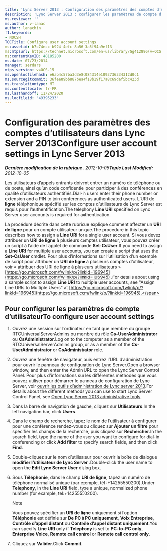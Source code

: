 ```yaml
---
title: 'Lync Server 2013 : Configuration des paramètres des comptes d’utilisateurs'
description: 'Lync Server 2013 : configurer les paramètres de compte d’utilisateur.'
ms.reviewer: ''
ms.author: v-lanac
author: lanachin
f1.keywords:
- NOCSH
TOCTitle: Configure user account settings
ms:assetid: b7c74ecc-b924-4efc-8a56-3a5f94a9ef13
ms:mtpsurl: https://technet.microsoft.com/en-us/library/Gg412896(v=OCS.15)
ms:contentKeyID: 48185200
ms.date: 07/23/2014
manager: serdars
mtps_version: v=OCS.15
ms.openlocfilehash: e6ab4c57ba3d3e8c084314e1093736334312d0c1
ms.sourcegitcommit: 36fee89bb887bea4f18b19f17a8c69daf5bc423d
ms.translationtype: MT
ms.contentlocale: fr-FR
ms.lasthandoff: 11/24/2020
ms.locfileid: "49395233"
---
```

# <a name="configure-user-account-settings-in-lync-server-2013"></a><span data-ttu-id="aa3fc-103">Configuration des paramètres des comptes d’utilisateurs dans Lync Server 2013</span><span class="sxs-lookup"><span data-stu-id="aa3fc-103">Configure user account settings in Lync Server 2013</span></span>

<div data-xmlns="http://www.w3.org/1999/xhtml">

<div class="topic" data-xmlns="http://www.w3.org/1999/xhtml" data-msxsl="urn:schemas-microsoft-com:xslt" data-cs="https://msdn.microsoft.com/">

<div data-asp="https://msdn2.microsoft.com/asp">



</div>

<div id="mainSection">

<div id="mainBody"><span data-ttu-id="aa3fc-104">

<span> </span></span><span class="sxs-lookup"><span data-stu-id="aa3fc-104">

<span> </span></span></span>

<span data-ttu-id="aa3fc-105">_**Dernière modification de la rubrique :** 2012-10-05_</span><span class="sxs-lookup"><span data-stu-id="aa3fc-105">_**Topic Last Modified:** 2012-10-05_</span></span>

<span data-ttu-id="aa3fc-106">Les utilisateurs d’appels entrants doivent entrer un numéro de téléphone ou de poste, ainsi qu’un code confidentiel pour participer à des conférences en qualité d’utilisateurs authentifiés.</span><span class="sxs-lookup"><span data-stu-id="aa3fc-106">Dial-in users enter their phone number or extension and a PIN to join conferences as authenticated users.</span></span> <span data-ttu-id="aa3fc-107">L’URI de **ligne** téléphonique spécifié sur les comptes d’utilisateurs de Lync Server est requis pour l’authentification.</span><span class="sxs-lookup"><span data-stu-id="aa3fc-107">The telephony **Line URI** specified on Lync Server user accounts is required for authentication.</span></span>

<span data-ttu-id="aa3fc-108">La procédure décrite dans cette rubrique explique comment affecter un **URI de ligne** pour un compte utilisateur unique.</span><span class="sxs-lookup"><span data-stu-id="aa3fc-108">The procedure in this topic describes how to assign a **Line URI** for a single user account.</span></span> <span data-ttu-id="aa3fc-109">Si vous devez attribuer un **URI de ligne** à plusieurs comptes utilisateur, vous pouvez créer un script à l’aide de l’applet de commande **Set-CsUser**.</span><span class="sxs-lookup"><span data-stu-id="aa3fc-109">If you need to assign a **Line URI** for multiple user accounts, you can create a script that uses the **Set-CsUser** cmdlet.</span></span> <span data-ttu-id="aa3fc-110">Pour plus d’informations sur l’utilisation d’un exemple de script pour attribuer un **URI de ligne** à plusieurs comptes d’utilisateur, voir « attribuer des URI de ligne à plusieurs utilisateurs » [https://go.microsoft.com/fwlink/p/?linkId=196945](https://go.microsoft.com/fwlink/p/?linkid=196945) .</span><span class="sxs-lookup"><span data-stu-id="aa3fc-110">For details about using a sample script to assign **Line URI** to multiple user accounts, see "Assign Line URIs to Multiple Users" at [https://go.microsoft.com/fwlink/p/?linkId=196945](https://go.microsoft.com/fwlink/p/?linkid=196945).</span></span>

<div>

## <a name="to-configure-user-account-settings"></a><span data-ttu-id="aa3fc-111">Pour configurer les paramètres de compte d’utilisateur</span><span class="sxs-lookup"><span data-stu-id="aa3fc-111">To configure user account settings</span></span>

1.  <span data-ttu-id="aa3fc-112">Ouvrez une session sur l’ordinateur en tant que membre du groupe RTCUniversalServerAdmins ou membre du rôle **Cs-UserAdministrator** ou **CsAdministrator**.</span><span class="sxs-lookup"><span data-stu-id="aa3fc-112">Log on to the computer as a member of the RTCUniversalServerAdmins group, or as a member of the **Cs-UserAdministrator** or **CsAdministrator** role.</span></span>

2.  <span data-ttu-id="aa3fc-113">Ouvrez une fenêtre de navigateur, puis entrez l’URL d’administration pour ouvrir le panneau de configuration de Lync Server.</span><span class="sxs-lookup"><span data-stu-id="aa3fc-113">Open a browser window, and then enter the Admin URL to open the Lync Server Control Panel.</span></span> <span data-ttu-id="aa3fc-114">Pour plus d’informations sur les différentes méthodes que vous pouvez utiliser pour démarrer le panneau de configuration de Lync Server, voir [ouvrir les outils d’administration de Lync server 2013](lync-server-2013-open-lync-server-administrative-tools.md).</span><span class="sxs-lookup"><span data-stu-id="aa3fc-114">For details about the different methods you can use to start Lync Server Control Panel, see [Open Lync Server 2013 administrative tools](lync-server-2013-open-lync-server-administrative-tools.md).</span></span>

3.  <span data-ttu-id="aa3fc-115">Dans la barre de navigation de gauche, cliquez sur **Utilisateurs**.</span><span class="sxs-lookup"><span data-stu-id="aa3fc-115">In the left navigation bar, click **Users**.</span></span>

4.  <span data-ttu-id="aa3fc-116">Dans le champ de recherche, tapez le nom de l’utilisateur à configurer pour une conférence rendez-vous ou cliquez sur **Ajouter un filtre** pour spécifier les champs de la recherche, puis cliquez sur **Rechercher**.</span><span class="sxs-lookup"><span data-stu-id="aa3fc-116">In the search field, type the name of the user you want to configure for dial-in conferencing or click **Add filter** to specify search fields, and then click **Find**.</span></span>

5.  <span data-ttu-id="aa3fc-117">Double-cliquez sur le nom d’utilisateur pour ouvrir la boîte de dialogue **modifier l’utilisateur de Lync Server** .</span><span class="sxs-lookup"><span data-stu-id="aa3fc-117">Double-click the user name to open the **Edit Lync Server User** dialog box.</span></span>

6.  <span data-ttu-id="aa3fc-118">Sous **Téléphonie**, dans le champ **URI de ligne**, tapez un numéro de téléphone normalisé unique (par exemple, tél :+14255550200).</span><span class="sxs-lookup"><span data-stu-id="aa3fc-118">Under **Telephony**, in the **Line URI** field, type a unique, normalized phone number (for example, tel:+14255550200).</span></span>
    
    <div>
    

    > [!NOTE]  
    > <span data-ttu-id="aa3fc-119">Vous pouvez spécifier un <STRONG>URI de ligne</STRONG> uniquement si l’option <STRONG>Téléphonie</STRONG> est définie sur <STRONG>De PC à PC uniquement</STRONG>, <STRONG>Voix Entreprise</STRONG>, <STRONG>Contrôle d’appel distant</STRONG> ou <STRONG>Contrôle d’appel distant uniquement</STRONG>.</span><span class="sxs-lookup"><span data-stu-id="aa3fc-119">You can specify <STRONG>Line URI</STRONG> only if <STRONG>Telephony</STRONG> is set to <STRONG>PC-to-PC only</STRONG>, <STRONG>Enterprise Voice</STRONG>, <STRONG>Remote call control</STRONG> or <STRONG>Remote call control only</STRONG>.</span></span>

    
    </div>

7.  <span data-ttu-id="aa3fc-120">Cliquez sur **Valider**.</span><span class="sxs-lookup"><span data-stu-id="aa3fc-120">Click **Commit**.</span></span>

<span data-ttu-id="aa3fc-121"></div>

</div>

<span> </span>

</div>

</div>

</span><span class="sxs-lookup"><span data-stu-id="aa3fc-121"></div>

</div>

<span> </span>

</div>

</div>

</span></span></div>

